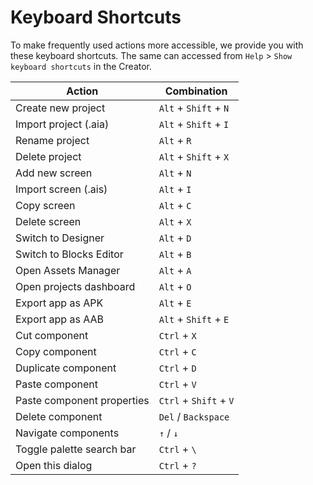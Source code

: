 # Keyboard Shortcuts

To make frequently used actions more accessible, we provide you with these keyboard shortcuts. The same can accessed from `Help` > `Show keyboard shortcuts` in the Creator.

Action | Combination
--- | ---
Create new project | `Alt` + `Shift` + `N`
Import project (.aia) | `Alt` + `Shift` + `I`
Rename project | `Alt` + `R`
Delete project | `Alt` + `Shift` + `X`
Add new screen | `Alt` + `N`
Import screen (.ais) | `Alt` + `I`
Copy screen | `Alt` + `C`
Delete screen | `Alt` + `X`
Switch to Designer | `Alt` + `D`
Switch to Blocks Editor | `Alt` + `B`
Open Assets Manager | `Alt` + `A`
Open projects dashboard | `Alt` + `O`
Export app as APK | `Alt` + `E`
Export app as AAB | `Alt` + `Shift` + `E`
Cut component | `Ctrl` + `X`
Copy component | `Ctrl` + `C`
Duplicate component | `Ctrl` + `D`
Paste component | `Ctrl` + `V`
Paste component properties | `Ctrl` + `Shift` + `V`
Delete component | `Del` / `Backspace`
Navigate components | `↑` / `↓`
Toggle palette search bar | `Ctrl` + `\`
Open this dialog | `Ctrl` + `?`
